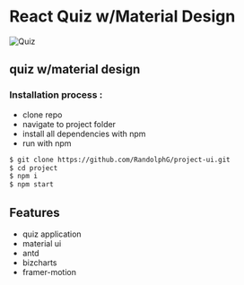 # React Quiz w/Material Design


![Quiz](https://github.com/RandolphG/project-ui/blob/master/public/_muzik.gif?raw=true)


## quiz w/material design

### Installation process :

- clone repo
- navigate to project folder
- install all dependencies with npm
- run with npm


```bash
$ git clone https://github.com/RandolphG/project-ui.git
$ cd project
$ npm i
$ npm start
```
## Features
- quiz application
- material ui
- antd
- bizcharts
- framer-motion
